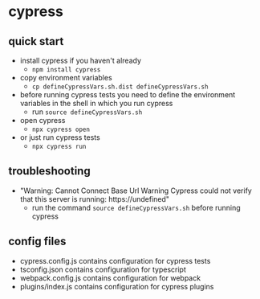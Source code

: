 # cypress
## quick start
- install cypress if you haven't already
  - `npm install cypress`
- copy environment variables
  - `cp defineCypressVars.sh.dist defineCypressVars.sh`
- before running cypress tests you need to define the environment variables in the shell in which you run cypress
  - run `source defineCypressVars.sh`
- open cypress
  - `npx cypress open`
- or just run cypress tests
  - `npx cypress run`

## troubleshooting
- "Warning: Cannot Connect Base Url Warning Cypress could not verify that this server is running: https://undefined"
  - run the command `source defineCypressVars.sh` before running cypress

## config files
- cypress.config.js contains configuration for cypress tests
- tsconfig.json contains configuration for typescript
- webpack.config.js contains configuration for webpack
- plugins/index.js contains configuration for cypress plugins